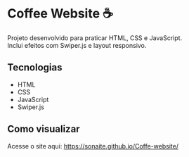 # Coffee Website ☕  

Projeto desenvolvido para praticar HTML, CSS e JavaScript.  
Inclui efeitos com Swiper.js e layout responsivo.  

## Tecnologias  
- HTML  
- CSS  
- JavaScript  
- Swiper.js  

## Como visualizar  
Acesse o site aqui: https://sonaite.github.io/Coffe-website/
